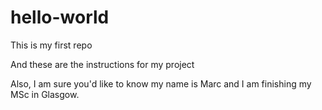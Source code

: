 # hello-world
This is my first repo

And these are the instructions for my project

Also, I am sure you'd like to know my name is Marc and I am finishing my MSc in Glasgow.

